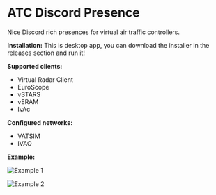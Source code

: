 # ATC Discord Presence

Nice Discord rich presences for virtual air traffic controllers.

**Installation:** This is desktop app, you can download the installer in the releases section and run it!

**Supported clients:**

- Virtual Radar Client
- EuroScope
- vSTARS
- vERAM
- IvAc

**Configured networks:**

- VATSIM
- IVAO

**Example:**

![Example 1](https://doggo.ninja/pk44yL.png)

![Example 2](https://doggo.ninja/sfd1DX.png)